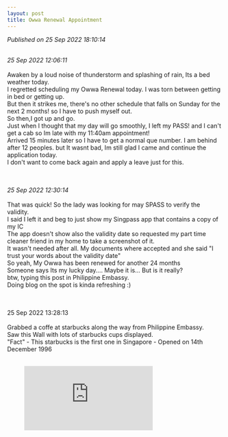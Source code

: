 ```yaml
---
layout: post
title: Owwa Renewal Appointment
---
```

_Published on 25 Sep 2022 18:10:14_
<br>
<br>


_25 Sep 2022 12:06:11_
<br>
<br>
Awaken by a loud noise of thunderstorm and splashing of rain, Its a bed weather today.
<br>
I regretted scheduling my Owwa Renewal today. I was torn between getting in bed or getting up.
<br>
But then it strikes me, there's no other schedule that falls on Sunday for the next 2 months! so I have to push myself out.
<br>
So then,I got up and go. 
<br>
Just when I thought that my day will go smoothly, I left my PASS! and I can't get a cab so Im late with my 11:40am appointment!
<br>
Arrived 15 minutes later so I have to get a normal que number. I am behind after 12 peoples. but It wasnt bad, Im still glad I came and continue the application today.
<br>
I don't want to come back again and apply a leave just for this.
<br>
<br>
<br>


_25 Sep 2022 12:30:14_
<br>
<br>
That was quick! So the lady was looking for may SPASS to verify the validity.
<br>
I said I left it and beg to just show my Singpass app that contains a copy of my IC
<br>
The app doesn't show also the validity date so requested my part time cleaner friend in my home to take a screenshot of it.
<br>
It wasn't needed after all. My documents where accepted and she said "I trust your words about the validity date"
<br>
So yeah, My Owwa has been renewed for another 24 months
<br>
Someone says Its my lucky day.... Maybe it is... But is it really?
<br>
btw, typing this post in Philippine Embassy.
<br>
Doing blog on the spot is kinda refreshing :)
<br>
<br>
<br>

25 Sep 2022 13:28:13
<br>
<br>
Grabbed a coffe at starbucks along the way from Philippine Embassy.
<br>
Saw this Wall with lots of starbucks cups displayed.
<br>
"Fact" - This starbucks is the first one in Singapore - Opened on 14th December 1996
<br>
<br>

<!-- blank line -->
<figure class="video_container">
<iframe src="https://drive.google.com/file/d/1oJyR7Vo_x3EhOdfCSBd8uWwfeBoeU69K/preview" frameborder="0" allowfullscreen="true"> </iframe>
</figure>
<!-- blank line -->
<br>

